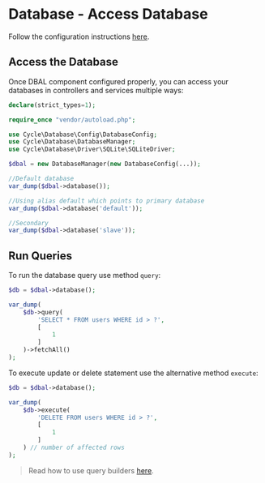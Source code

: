 # Database - Access Database
Follow the configuration instructions [here](/docs/en/database/configuration.md).

## Access the Database
Once DBAL component configured properly, you can access your databases in controllers and services multiple ways:

```php
declare(strict_types=1);

require_once "vendor/autoload.php";

use Cycle\Database\Config\DatabaseConfig;
use Cycle\Database\DatabaseManager;
use Cycle\Database\Driver\SQLite\SQLiteDriver;

$dbal = new DatabaseManager(new DatabaseConfig(...));

//Default database
var_dump($dbal->database());

//Using alias default which points to primary database
var_dump($dbal->database('default'));

//Secondary
var_dump($dbal->database('slave'));
```

## Run Queries
To run the database query use method `query`:

```php
$db = $dbal->database();

var_dump(
    $db->query(
        'SELECT * FROM users WHERE id > ?',
        [
            1
        ]
    )->fetchAll()
);
```

To execute update or delete statement use the alternative method `execute`:

```php
$db = $dbal->database();

var_dump(
    $db->execute(
        'DELETE FROM users WHERE id > ?',
        [
            1
        ]
    ) // number of affected rows 
);
```

> Read how to use query builders [here](/docs/en/database/query-builders.md).
